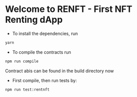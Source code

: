 # Welcome to RENFT - First NFT Renting dApp

- To install the dependencies, run

```bash
yarn
```

- To compile the contracts run

```bash
npm run compile
```

Contract abis can be found in the build directory now

- First compile, then run tests by:

```bash
npm run test:rentnft
```
